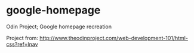 # google-homepage
Odin Project; Google homepage recreation

Project from: http://www.theodinproject.com/web-development-101/html-css?ref=lnav
